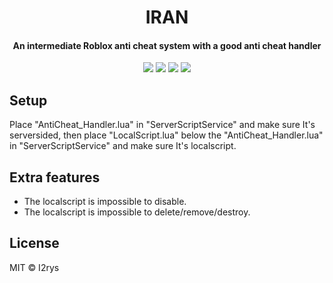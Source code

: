 

<h1 align="center">IRAN</h1>
<h4 align="center">An intermediate Roblox anti cheat system with a good anti cheat handler</h4>
<p align="center">
	<a href="https://github.com/I2rys/IRAN/blob/main/LICENSE"><img src="https://img.shields.io/github/license/I2rys/IRAN?style=flat-square"></img></a>
	<a href="https://github.com/I2rys/IRAN"><img src="https://bettercodehub.com/edge/badge/I2rys/IRAN?branch=main"></a>
	<a href="https://github.com/I2rys/IRAN/issues"><img src="https://img.shields.io/github/issues/I2rys/IRAN.svg"></img></a>
	<a href="https://nodejs.org/"><img src="https://img.shields.io/badge/-Lua-blue?style=flat-square"></img></a>
</p>

## Setup
Place "AntiCheat_Handler.lua" in "ServerScriptService" and make sure It's serversided, then place "LocalScript.lua" below the "AntiCheat_Handler.lua" in "ServerScriptService" and make sure It's localscript.

## Extra features

 - The localscript is impossible to disable.
 - The localscript is impossible to delete/remove/destroy. 

## License
MIT © I2rys
